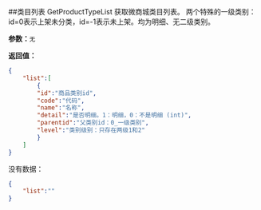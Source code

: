 ﻿##类目列表 GetProductTypeList
获取微商城类目列表。
两个特殊的一级类别：id=0表示上架未分类，id=-1表示未上架。均为明细、无二级类别。

**参数：**`无`

**返回值：**
``` json
{
	"list":[
		{		
		"id":"商品类别id",
		"code":"代码",
		"name":"名称",
		"detail":"是否明细。1：明细，0：不是明细 (int)",
		"parentid":"父类别id：0_一级类别",
		"level":"类别级别：只存在两级1和2"
		}
	]
}
```
没有数据：
``` json
{
	"list":""
}
```

